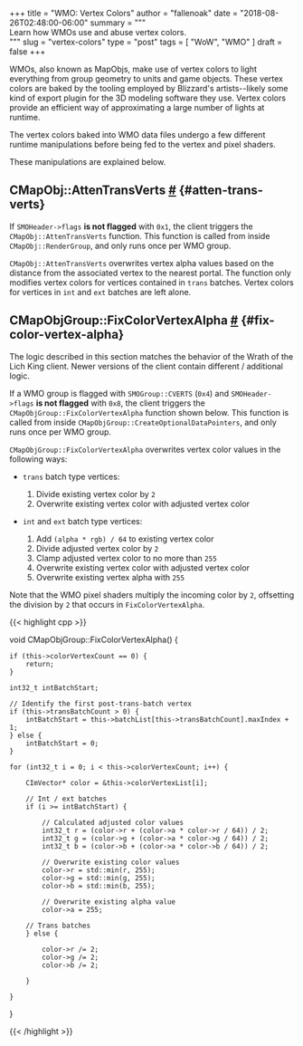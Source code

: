 +++
title     = "WMO: Vertex Colors"
author    = "fallenoak"
date      = "2018-08-26T02:48:00-06:00"
summary   = """\
            Learn how WMOs use and abuse vertex colors. \
            """
slug      = "vertex-colors"
type      = "post"
tags      = [ "WoW", "WMO" ]
draft     = false
+++

WMOs, also known as MapObjs, make use of vertex colors to light everything from group geometry to
units and game objects. These vertex colors are baked by the tooling employed by Blizzard's
artists--likely some kind of export plugin for the 3D modeling software they use. Vertex colors
provide an efficient way of approximating a large number of lights at runtime.

The vertex colors baked into WMO data files undergo a few different runtime manipulations before
being fed to the vertex and pixel shaders.

These manipulations are explained below.

## CMapObj::AttenTransVerts [#](#atten-trans-verts) {#atten-trans-verts}

If `SMOHeader->flags` **is not flagged** with `0x1`, the client triggers the
`CMapObj::AttenTransVerts` function. This function is called from inside `CMapObj::RenderGroup`,
and only runs once per WMO group.

`CMapObj::AttenTransVerts` overwrites vertex alpha values based on the distance from the associated
vertex to the nearest portal. The function only modifies vertex colors for vertices contained in
`trans` batches. Vertex colors for vertices in `int` and `ext` batches are left alone.

## CMapObjGroup::FixColorVertexAlpha [#](#fix-color-vertex-alpha) {#fix-color-vertex-alpha}

The logic described in this section matches the behavior of the Wrath of the Lich King client.
Newer versions of the client contain different / additional logic.

If a WMO group is flagged with `SMOGroup::CVERTS` (`0x4`) and `SMOHeader->flags` **is not flagged**
with `0x8`, the client triggers the `CMapObjGroup::FixColorVertexAlpha` function shown below. This
function is called from inside `CMapObjGroup::CreateOptionalDataPointers`, and only runs once per
WMO group.

`CMapObjGroup::FixColorVertexAlpha` overwrites vertex color values in the following ways:

- `trans` batch type vertices:
   1. Divide existing vertex color by `2`
   2. Overwrite existing vertex color with adjusted vertex color

- `int` and `ext` batch type vertices:
   1. Add `(alpha * rgb) / 64` to existing vertex color
   2. Divide adjusted vertex color by `2`
   3. Clamp adjusted vertex color to no more than `255`
   4. Overwrite existing vertex color with adjusted vertex color
   5. Overwrite existing vertex alpha with `255`

Note that the WMO pixel shaders multiply the incoming color by `2`, offsetting the division by `2`
that occurs in `FixColorVertexAlpha`.

{{< highlight cpp >}}

void CMapObjGroup::FixColorVertexAlpha() {

    if (this->colorVertexCount == 0) {
        return;
    }

    int32_t intBatchStart;

    // Identify the first post-trans-batch vertex
    if (this->transBatchCount > 0) {
        intBatchStart = this->batchList[this->transBatchCount].maxIndex + 1;
    } else {
        intBatchStart = 0;
    }

    for (int32_t i = 0; i < this->colorVertexCount; i++) {

        CImVector* color = &this->colorVertexList[i];

        // Int / ext batches
        if (i >= intBatchStart) {

            // Calculated adjusted color values
            int32_t r = (color->r + (color->a * color->r / 64)) / 2;
            int32_t g = (color->g + (color->a * color->g / 64)) / 2;
            int32_t b = (color->b + (color->a * color->b / 64)) / 2;

            // Overwrite existing color values
            color->r = std::min(r, 255);
            color->g = std::min(g, 255);
            color->b = std::min(b, 255);

            // Overwrite existing alpha value
            color->a = 255;

        // Trans batches
        } else {

            color->r /= 2;
            color->g /= 2;
            color->b /= 2;

        }

    }

}

{{< /highlight >}}
